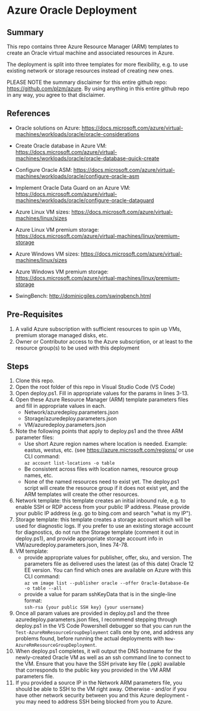 # Azure Oracle Deployment

## Summary

This repo contains three Azure Resource Manager (ARM) templates to create an Oracle virtual machine and associated resources in Azure.

The deployment is split into three templates for more flexibility, e.g. to use existing network or storage resources instead of creating new ones.

PLEASE NOTE the summary disclaimer for this entire github repo: https://github.com/plzm/azure. By using anything in this entire github repo in any way, you agree to that disclaimer.

## References

- Oracle solutions on Azure: https://docs.microsoft.com/azure/virtual-machines/workloads/oracle/oracle-considerations
- Create Oracle database in Azure VM: https://docs.microsoft.com/azure/virtual-machines/workloads/oracle/oracle-database-quick-create
- Configure Oracle ASM: https://docs.microsoft.com/azure/virtual-machines/workloads/oracle/configure-oracle-asm
- Implement Oracle Data Guard on an Azure VM: https://docs.microsoft.com/azure/virtual-machines/workloads/oracle/configure-oracle-dataguard

- Azure Linux VM sizes: https://docs.microsoft.com/azure/virtual-machines/linux/sizes
- Azure Linux VM premium storage: https://docs.microsoft.com/azure/virtual-machines/linux/premium-storage
- Azure Windows VM sizes: https://docs.microsoft.com/azure/virtual-machines/linux/sizes
- Azure Windows VM premium storage: https://docs.microsoft.com/azure/virtual-machines/linux/premium-storage

- SwingBench: http://dominicgiles.com/swingbench.html

## Pre-Requisites

1. A valid Azure subscription with sufficient resources to spin up VMs, premium storage managed disks, etc.
2. Owner or Contributor access to the Azure subscription, or at least to the resource group(s) to be used with this deployment

## Steps

1. Clone this repo.
2. Open the root folder of this repo in Visual Studio Code (VS Code)
3. Open deploy.ps1. Fill in appropriate values for the params in lines 3-13.
4. Open these Azure Resource Manager (ARM) template parameters files and fill in appropriate values in each.
   * Network/azuredeploy.parameters.json
   * Storage/azuredeploy.parameters.json
   * VM/azuredeploy.parameters.json
5. Note the following points that apply to deploy.ps1 and the three ARM parameter files:
   * Use short Azure region names where location is needed. Example: eastus, westus, etc. (see https://azure.microsoft.com/regions/ or use CLI command:\
```az account list-locations -o table```
   * Be consistent across files with location names, resource group names, etc.
   * None of the named resources need to exist yet. The deploy.ps1 script will create the resource group if it does not exist yet, and the ARM templates will create the other resources.
6. Network template: this template creates an initial inbound rule, e.g. to enable SSH or RDP access from your public IP address. Please provide your public IP address (e.g. go to bing.com and search "what is my IP").
7. Storage template: this template creates a storage account which will be used for diagnostic logs. If you prefer to use an existing storage account for diagnostics, do not run the Storage template (comment it out in deploy.ps1), and provide appropriate storage account info in VM/azuredeploy.parameters.json, lines 74-78.
8. VM template:
   * provide appropriate values for publisher, offer, sku, and version. The parameters file as delivered uses the latest (as of this date) Oracle 12 EE version. You can find which ones are available on Azure with this CLI command:\
```az vm image list --publisher oracle --offer Oracle-Database-Ee -o table --all```
   * provide a value for param sshKeyData that is in the single-line format:\
```ssh-rsa {your public SSH key} {your username}```
9. Once all param values are provided in deploy.ps1 and the three azuredeploy.parameters.json files, I recommend stepping through deploy.ps1 in the VS Code Powershell debugger so that you can run the `Test-AzureRmResourceGroupDeployment` calls one by one, and address any problems found, before running the actual deployments with `New-AzureRmResourceGroupDeployment`.
10. When deploy.ps1 completes, it will output the DNS hostname for the newly-created Oracle VM as well as an ssh command line to connect to the VM. Ensure that you have the SSH private key file (.ppk) available that corresponds to the public key you provided in the VM ARM parameters file.
11. If you provided a source IP in the Network ARM parameters file, you should be able to SSH to the VM right away. Otherwise - and/or if you have other network security between you and this Azure deployment - you may need to address SSH being blocked from you to Azure.